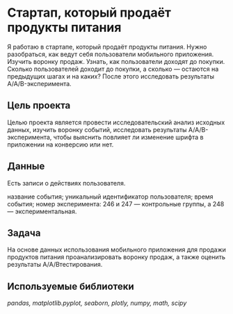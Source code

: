 # Стартап, который продаёт продукты питания

Я работаю в стартапе, который продаёт продукты питания. Нужно разобраться, как ведут себя пользователи мобильного приложения. Изучить воронку продаж. Узнать, как пользователи доходят до покупки. Сколько пользователей доходит до покупки, а сколько — остаются на предыдущих шагах и на каких? После этого исследовать результаты A/A/B-эксперимента.

## Цель проекта

Целью проекта является провести исследовательский анализ исходных данных, изучить воронку событий, исследовать результаты A/A/B-эксперимента, чтобы выяснить повлияет ли изменение шрифта в приложении на конверсию или нет.

## Данные

Есть записи о действиях пользователя.

название события;
уникальный идентификатор пользователя;
время события;
номер эксперимента: 246 и 247 — контрольные группы, а 248 — экспериментальная.

## Задача

На основе данных использования мобильного приложения для продажи продуктов питания проанализировать воронку продаж, а также оценить результаты A/A/Bтестирования.

## Используемые библиотеки

*pandas, matplotlib.pyplot, seaborn, plotly, numpy, math, scipy*